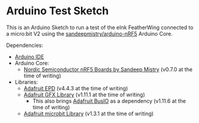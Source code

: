 # Arduino Test Sketch

This is an Arduino Sketch to run a test of the eInk FeatherWing connected to
a micro:bit V2 using the
[sandeepmistry/arduino-nRF5](https://github.com/sandeepmistry/arduino-nRF5/)
Arduino Core.

Dependencies:
- [Arduino IDE](https://www.arduino.cc/en/software)
- Arduino Core:
    - [Nordic Semiconductor nRF5 Boards by Sandeep Mistry](https://github.com/sandeepmistry/arduino-nRF5/) (v0.7.0 at the time of writing)
- Libraries:
    - [Adafruit EPD](https://github.com/adafruit/Adafruit_EPD) (v4.4.3 at the time of writing)
    - [Adafruit GFX Library](https://github.com/adafruit/Adafruit-GFX-Library/) (v1.11.1 at the time of writing)
        - This also brings [Adafruit BusIO](https://github.com/adafruit/Adafruit_BusIO) as a dependency (v1.11.6 at the time of writing)
    - [Adafruit microbit Library](https://github.com/adafruit/Adafruit_Microbit) (v1.3.1 at the time of writing)
